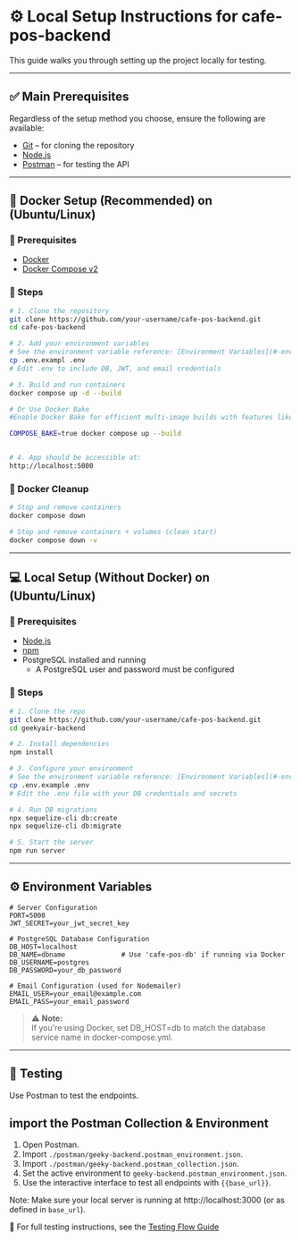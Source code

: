 
# ⚙️ Local Setup Instructions for cafe-pos-backend
This guide walks you through setting up the project locally for testing.

---

## ✅ Main Prerequisites

Regardless of the setup method you choose, ensure the following are available:

- [Git](https://git-scm.com/) – for cloning the repository
- [Node.js](https://nodejs.org/) 
- [Postman](https://www.postman.com/) – for testing the API


---

## 🐳 Docker Setup (Recommended) on (Ubuntu/Linux)

### 🧰 Prerequisites

- [Docker](https://docs.docker.com/get-docker/)
- [Docker Compose v2](https://docs.docker.com/compose/)

### 🚀 Steps

```bash
# 1. Clone the repository
git clone https://github.com/your-username/cafe-pos-backend.git
cd cafe-pos-backend

# 2. Add your environment variables
# See the environment variable reference: [Environment Variables](#️-environment-variables)
cp .env.exampl .env
# Edit .env to include DB, JWT, and email credentials

# 3. Build and run containers
docker compose up -d --build

# Or Use Docker Bake
#Enable Docker Bake for efficient multi-image builds with features like parallel builds and build matrices.

COMPOSE_BAKE=true docker compose up --build


# 4. App should be accessible at:
http://localhost:5000
```

### 🧹 Docker Cleanup

```bash
# Stop and remove containers
docker compose down

# Stop and remove containers + volumes (clean start)
docker compose down -v
```

---

## 💻 Local Setup (Without Docker) on (Ubuntu/Linux)

### 🧰 Prerequisites

- [Node.js](https://nodejs.org/)
- [npm](https://www.npmjs.com/)
- PostgreSQL installed and running
  - A PostgreSQL user and password must be configured

### 🚀 Steps

```bash
# 1. Clone the repo
git clone https://github.com/your-username/cafe-pos-backend.git
cd geekyair-backend

# 2. Install dependencies
npm install

# 3. Configure your environment
# See the environment variable reference: [Environment Variables](#️-environment-variables)
cp .env.example .env
# Edit the .env file with your DB credentials and secrets

# 4. Run DB migrations
npx sequelize-cli db:create
npx sequelize-cli db:migrate

# 5. Start the server
npm run server
```

---

## ⚙️ Environment Variables

```env
# Server Configuration
PORT=5000
JWT_SECRET=your_jwt_secret_key

# PostgreSQL Database Configuration
DB_HOST=localhost           
DB_NAME=dbname              # Use 'cafe-pos-db' if running via Docker
DB_USERNAME=postgres
DB_PASSWORD=your_db_password

# Email Configuration (used for Nodemailer)
EMAIL_USER=your_email@example.com
EMAIL_PASS=your_email_password
```
> ⚠️ **Note:**  
> If you're using Docker, set DB_HOST=db to match the database service name in docker-compose.yml.
---

## 🧪 Testing

Use Postman to test the endpoints.


## import the Postman Collection & Environment
1. Open Postman.
2. Import `./postman/geeky-backend.postman_environment.json`. 
3. Import `./postman/geeky-backend.postman_collection.json`.
4. Set the active environment to `geeky-backend.postman_environment.json`.
5. Use the interactive interface to test all endpoints with `{{base_url}}`.

Note: Make sure your local server is running at http://localhost:3000 (or as defined in `base_url`).


📘 For full testing instructions, see the [Testing Flow Guide](./TESTING_FLOW.md)

